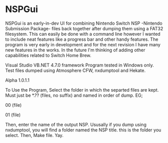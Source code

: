 # NSPGui
NSPGui is an early-in-dev UI for combining Nintendo Switch NSP -Nintendo Submission Package- files back together after dumping them using a FAT32 filesystem. 
This can easily be done with a command line however I wanted to include neat features like a progress bar and other handy features. 
The program is very early in development and for the next revision I have many new features in the works. 
In the future I'm thinking of adding other capabilities related to Switch Home Brew. 

Visual Studio VB.NET 4.7.0 framework 
Program tested in Windows only. 
Test files dumped using Atmosphere CFW, nxdumptool and Hekate. 

Alpha 1.0.1.1


To Use the Program, Select the folder in which the separted files are kept.
Must just be *.?? (files, no suffix) and named in order of dump.
EG; 

00    (file)

01    (file)

Then, enter the name of the output NSP. Ususally if you dump using nxdumptool, you will find a folder named the NSP title. this is the folder you select.
Then, Make file. Yay.
